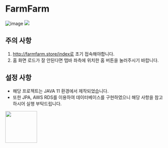# FarmFarm
![image](https://github.com/1J3P/FarmFarm/assets/52688527/a8d63152-6420-428b-8ec1-a817657dbc45)
<img src = "https://github.com/1J3P/FarmFarm/assets/75068759/8df90eca-3799-4d87-aa53-bd75ecead973"/>

## 주의 사항
1. http://farmfarm.store/index로 초기 접속해야합니다.
2. 홈 화면 로드가 잘 안된다면 탭바 좌측에 위치한 홈 버튼을 눌러주시기 바랍니다.

## 설정 사항
- 해당 프로젝트는 JAVA 11 환경에서 제작되었습니다. 
- 또한 JPA, AWS RDS를 이용하여 데이터베이스를 구현하였으니 해당 사항을 참고하시어 실행 부탁드립니다.

<img src = "https://github.com/1J3P/FarmFarm/assets/52688527/81ce5c1a-8bb4-4270-8426-41a411aece27" width="100"/>
